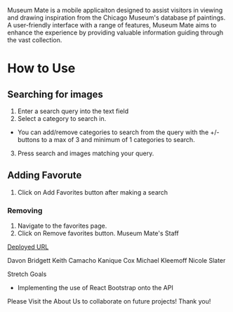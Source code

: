 Museum Mate is a mobile applicaiton designed to assist visitors in viewing and drawing inspiration from the Chicago Museum's database pf paintings. A user-friendly interface with a range of features, Museum Mate aims to enhance the experience by providing valuable information guiding through the vast collection. 

# How to Use

## Searching for images
1. Enter a search query into the text field
2. Select a category to search in.
-  You can add/remove categories to search from the query with the +/- buttons to a max of 3 and minimum of 1 categories to search.
3. Press search and images matching your query.

## Adding Favorute

1. Click on Add Favorites button after making a search

### Removing
1. Navigate to the favorites page.
2.  Click on Remove favorites button.
Museum Mate's Staff

[Deployed URL](https://strong-scone-f8ce93.netlify.app/)

Davon Bridgett 
Keith Camacho
Kanique Cox 
Michael Kleemoff 
Nicole Slater 

Stretch Goals
- Implementing the use of React Bootstrap onto the API

Please Visit the About Us to collaborate on future projects!
Thank you!



